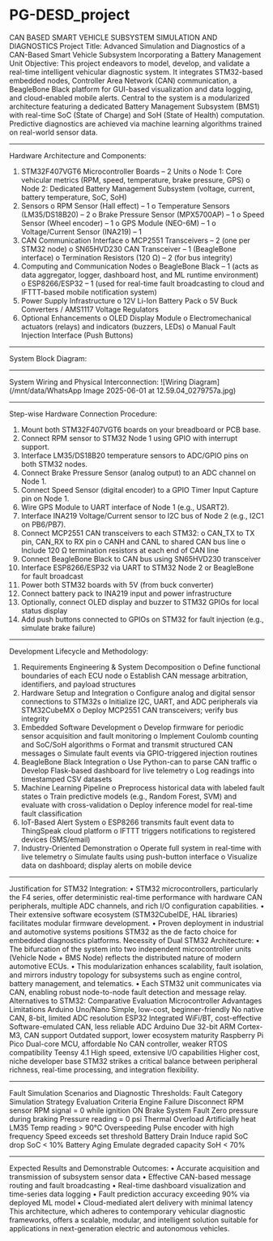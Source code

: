 # PG-DESD_project
CAN BASED SMART VEHICLE SUBSYSTEM SIMULATION AND DIAGNOSTICS
Project Title:
Advanced Simulation and Diagnostics of a CAN-Based Smart Vehicle Subsystem Incorporating a Battery Management Unit
Objective:
This project endeavors to model, develop, and validate a real-time intelligent vehicular diagnostic system. It integrates STM32-based embedded nodes, Controller Area Network (CAN) communication, a BeagleBone Black platform for GUI-based visualization and data logging, and cloud-enabled mobile alerts. Central to the system is a modularized architecture featuring a dedicated Battery Management Subsystem (BMS1) with real-time SoC (State of Charge) and SoH (State of Health) computation. Predictive diagnostics are achieved via machine learning algorithms trained on real-world sensor data.
________________________________________
Hardware Architecture and Components:
1.	STM32F407VGT6 Microcontroller Boards – 2 Units
o	Node 1: Core vehicular metrics (RPM, speed, temperature, brake pressure, GPS)
o	Node 2: Dedicated Battery Management Subsystem (voltage, current, battery temperature, SoC, SoH)
2.	Sensors
o	RPM Sensor (Hall effect) – 1
o	Temperature Sensors (LM35/DS18B20) – 2
o	Brake Pressure Sensor (MPX5700AP) – 1
o	Speed Sensor (Wheel encoder) – 1
o	GPS Module (NEO-6M) – 1
o	Voltage/Current Sensor (INA219) – 1
3.	CAN Communication Interface
o	MCP2551 Transceivers – 2 (one per STM32 node)
o	SN65HVD230 CAN Transceiver – 1 (BeagleBone interface)
o	Termination Resistors (120 Ω) – 2 (for bus integrity)
4.	Computing and Communication Nodes
o	BeagleBone Black – 1 (acts as data aggregator, logger, dashboard host, and ML runtime environment)
o	ESP8266/ESP32 – 1 (used for real-time fault broadcasting to cloud and IFTTT-based mobile notification system)
5.	Power Supply Infrastructure
o	12V Li-Ion Battery Pack
o	5V Buck Converters / AMS1117 Voltage Regulators
6.	Optional Enhancements
o	OLED Display Module
o	Electromechanical actuators (relays) and indicators (buzzers, LEDs)
o	Manual Fault Injection Interface (Push Buttons)
________________________________________
System Block Diagram:
 
________________________________________
System Wiring and Physical Interconnection:
![Wiring Diagram](/mnt/data/WhatsApp Image 2025-06-01 at 12.59.04_0279757a.jpg)
________________________________________
Step-wise Hardware Connection Procedure:
1.	Mount both STM32F407VGT6 boards on your breadboard or PCB base.
2.	Connect RPM sensor to STM32 Node 1 using GPIO with interrupt support.
3.	Interface LM35/DS18B20 temperature sensors to ADC/GPIO pins on both STM32 nodes.
4.	Connect Brake Pressure Sensor (analog output) to an ADC channel on Node 1.
5.	Connect Speed Sensor (digital encoder) to a GPIO Timer Input Capture pin on Node 1.
6.	Wire GPS Module to UART interface of Node 1 (e.g., USART2).
7.	Interface INA219 Voltage/Current sensor to I2C bus of Node 2 (e.g., I2C1 on PB6/PB7).
8.	Connect MCP2551 CAN transceivers to each STM32:
o	CAN_TX to TX pin, CAN_RX to RX pin
o	CANH and CANL to shared CAN bus line
o	Include 120 Ω termination resistors at each end of CAN line
9.	Connect BeagleBone Black to CAN bus using SN65HVD230 transceiver
10.	Interface ESP8266/ESP32 via UART to STM32 Node 2 or BeagleBone for fault broadcast
11.	Power both STM32 boards with 5V (from buck converter)
12.	Connect battery pack to INA219 input and power infrastructure
13.	Optionally, connect OLED display and buzzer to STM32 GPIOs for local status display
14.	Add push buttons connected to GPIOs on STM32 for fault injection (e.g., simulate brake failure)
________________________________________
Development Lifecycle and Methodology:
1.	Requirements Engineering & System Decomposition
o	Define functional boundaries of each ECU node
o	Establish CAN message arbitration, identifiers, and payload structures
2.	Hardware Setup and Integration
o	Configure analog and digital sensor connections to STM32s
o	Initialize I2C, UART, and ADC peripherals via STM32CubeMX
o	Deploy MCP2551 CAN transceivers; verify bus integrity
3.	Embedded Software Development
o	Develop firmware for periodic sensor acquisition and fault monitoring
o	Implement Coulomb counting and SoC/SoH algorithms
o	Format and transmit structured CAN messages
o	Simulate fault events via GPIO-triggered injection routines
4.	BeagleBone Black Integration
o	Use Python-can to parse CAN traffic
o	Develop Flask-based dashboard for live telemetry
o	Log readings into timestamped CSV datasets
5.	Machine Learning Pipeline
o	Preprocess historical data with labeled fault states
o	Train predictive models (e.g., Random Forest, SVM) and evaluate with cross-validation
o	Deploy inference model for real-time fault classification
6.	IoT-Based Alert System
o	ESP8266 transmits fault event data to ThingSpeak cloud platform
o	IFTTT triggers notifications to registered devices (SMS/email)
7.	Industry-Oriented Demonstration
o	Operate full system in real-time with live telemetry
o	Simulate faults using push-button interface
o	Visualize data on dashboard; display alerts on mobile device
________________________________________
Justification for STM32 Integration:
•	STM32 microcontrollers, particularly the F4 series, offer deterministic real-time performance with hardware CAN peripherals, multiple ADC channels, and rich I/O configuration capabilities.
•	Their extensive software ecosystem (STM32CubeIDE, HAL libraries) facilitates modular firmware development.
•	Proven deployment in industrial and automotive systems positions STM32 as the de facto choice for embedded diagnostics platforms.
Necessity of Dual STM32 Architecture:
•	The bifurcation of the system into two independent microcontroller units (Vehicle Node + BMS Node) reflects the distributed nature of modern automotive ECUs.
•	This modularization enhances scalability, fault isolation, and mirrors industry topology for subsystems such as engine control, battery management, and telematics.
•	Each STM32 unit communicates via CAN, enabling robust node-to-node fault detection and message relay.
Alternatives to STM32: Comparative Evaluation
Microcontroller	Advantages	Limitations
Arduino Uno/Nano	Simple, low-cost, beginner-friendly	No native CAN, 8-bit, limited ADC resolution
ESP32	Integrated WiFi/BT, cost-effective	Software-emulated CAN, less reliable ADC
Arduino Due	32-bit ARM Cortex-M3, CAN support	Outdated support, lower ecosystem maturity
Raspberry Pi Pico	Dual-core MCU, affordable	No CAN controller, weaker RTOS compatibility
Teensy 4.1	High speed, extensive I/O capabilities	Higher cost, niche developer base
STM32 strikes a critical balance between peripheral richness, real-time processing, and integration flexibility.
________________________________________
Fault Simulation Scenarios and Diagnostic Thresholds:
Fault Category	Simulation Strategy	Evaluation Criteria
Engine Failure	Disconnect RPM sensor	RPM signal = 0 while ignition ON
Brake System Fault	Zero pressure during braking	Pressure reading = 0 psi
Thermal Overload	Artificially heat LM35	Temp reading > 90°C
Overspeeding	Pulse encoder with high frequency	Speed exceeds set threshold
Battery Drain	Induce rapid SoC drop	SoC < 10%
Battery Aging	Emulate degraded capacity	SoH < 70%
________________________________________
Expected Results and Demonstrable Outcomes:
•	Accurate acquisition and transmission of subsystem sensor data
•	Effective CAN-based message routing and fault broadcasting
•	Real-time dashboard visualization and time-series data logging
•	Fault prediction accuracy exceeding 90% via deployed ML model
•	Cloud-mediated alert delivery with minimal latency
This architecture, which adheres to contemporary vehicular diagnostic frameworks, offers a scalable, modular, and intelligent solution suitable for applications in next-generation electric and autonomous vehicles.

